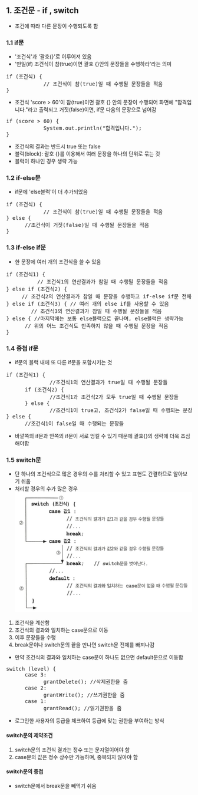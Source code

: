 ## 1. 조건문 - if , switch
+ 조건에 따라 다른 문장이 수행되도록 함
### 1.1 if문
+ '조건식'과 '괄호{}'로 이루어져 있음
+ '만일(if) 조건식이 참(true)이면 괄호 {}안의 문장들을 수행하라'라는 의미
<pre>if (조건식) {
            // 조건식이 참(true)일 때 수행될 문장들을 적음
}</pre>
+ 조건식 'score > 60'이 참(true)이면 괄호 {} 안의 문장이 수행되어 화면에
  "합격입니다."라고 출력되고 거짓(false)이면, if문 다음의 문장으로 넘어감
<pre>if (score > 60) {
            System.out.println("합격입니다.");
}</pre>
+ 조건식의 결과는 반드시 true 또는 false
+ 블럭(block): 괄호 {}를 이용해서 여러 문장을 하나의 단위로 묶는 것
+ 블럭이 하나인 경우 생략 가능

### 1.2 if-else문
+ if문에 'else블럭'이 더 추가되었음
<pre>if (조건식) {
            // 조건식이 참(true)일 때 수행될 문장들을 적음
} else {
      //조건식이 거짓(false)일 때 수행될 문장들을 적음
}</pre>

### 1.3 if-else if문
+ 한 문장에 여러 개의 조건식을 쓸 수 있음
<pre>if (조건식1) {
          // 조건식1의 연산결과가 참일 때 수행될 문장들을 적음
} else if (조건식2) {
     // 조건식2의 연산결과가 참일 때 문장을 수행하고 if-else if문 전체를 빠져나옴
} else if (조건식3) { // 여러 개의 else if를 사용할 수 있음
        // 조건식3의 연산결과가 참일 때 수행될 문장들을 적음
} else { //마지막에는 보통 else블럭으로 끝나며, else블럭은 생략가능
      // 위의 어느 조건식도 만족하지 않을 때 수행될 문장을 적음
}
</pre>

### 1.4 중첩 if문
+ if문의 블럭 내에 또 다른 if문을 포함시키는 것
<pre>if (조건식1) {
              //조건식1의 연산결과가 true일 때 수행될 문장들
      if (조건식2) {
              //조건식1과 조건식2가 모두 true일 때 수행될 문장들
      } else {
              //조건식1이 true고, 조건식2가 false일 때 수행되는 문장들
} else {
      //조건식1이 false일 때 수행되는 문장들</pre>
+ 바깥쪽의 if문과 안쪽의 if문이 서로 엉킬 수 있기 때문에 괄호{}의 생략에 더욱 조심해야함

### 1.5 switch문
+ 단 하나의 조건식으로 많은 경우의 수를 처리할 수 있고 표현도 간결하므로 알아보기 쉬움
+ 처리할 경우의 수가 많은 경우
![img_28.png](../img/img_28.png)
1) 조건식을 계산함
2) 조건식의 결과와 일치하는 case문으로 이동
3) 이후 문장들을 수행
4) break문이나 switch문의 끝을 만나면 switch문 전체를 빠져나감
+ 만약 조건식의 결과와 일치하는 case문이 하나도 없으면 default문으로 이동함
<pre>switch (level) {
      case 3:
            grantDelete(); //삭제권한을 줌
      case 2:
            grantWrite(); //쓰기권한을 줌
      case 1:
            grantRead(); //읽기권한을 줌</pre>
+ 로그인한 사용자의 등급을 체크하여 등급에 맞는 권한을 부여하는 방식

#### switch문의 제약조건
1. switch문의 조건식 결과는 정수 또는 문자열이어야 함
2. case문의 값은 정수 상수만 가능하며, 중복되지 않아야 함
#### switch문의 중첩
+ switch문에서 break문을 빼먹기 쉬움